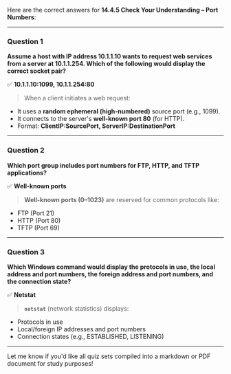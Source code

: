 Here are the correct answers for **14.4.5 Check Your Understanding – Port Numbers**:

---

### **Question 1**

**Assume a host with IP address 10.1.1.10 wants to request web services from a server at 10.1.1.254. Which of the following would display the correct socket pair?**

✅ **10.1.1.10:1099, 10.1.1.254:80**

> When a client initiates a web request:

* It uses a **random ephemeral (high-numbered)** source port (e.g., 1099).
* It connects to the server's **well-known port 80** (for HTTP).
* Format: **ClientIP\:SourcePort, ServerIP\:DestinationPort**

---

### **Question 2**

**Which port group includes port numbers for FTP, HTTP, and TFTP applications?**

✅ **Well-known ports**

> **Well-known ports (0–1023)** are reserved for common protocols like:

* FTP (Port 21)
* HTTP (Port 80)
* TFTP (Port 69)

---

### **Question 3**

**Which Windows command would display the protocols in use, the local address and port numbers, the foreign address and port numbers, and the connection state?**

✅ **Netstat**

> **`netstat`** (network statistics) displays:

* Protocols in use
* Local/foreign IP addresses and port numbers
* Connection states (e.g., ESTABLISHED, LISTENING)

---

Let me know if you'd like all quiz sets compiled into a markdown or PDF document for study purposes!
